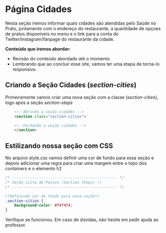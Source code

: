 # Página Cidades

Nesta seção iremos informar quais cidades são atendidas pelo Saúde no Prato, juntamente com o endereço do restaurante, a quantidade de opçoes de pratos disponíveis no menu e o link para a conta do Twitter/instagram/fanpage do restaurante da cidade.

**Conteúdo que iremos abordar:**

  - Revisão do conteúdo abordado até o momento.
  - Lembrando que ao concluir esse site, vamos ter uma etapa de torna-lo responsivo.

## Criando a Seção Cidades (_section-cities_)

Primeiramente vamos criar uma nova seção com a classe (_section-cities_), logo após a seção _section-steps_ 

```html
    <!--Abrindo a seção cidades -->
    <section class="section-cities">

    <!--Fechando a seção cidades -->
    </section>
```

## Estilizando nossa seção com CSS

No arquivo style.css vamos definir uma cor de fundo para essa seção e depois adicionar uma regra para criar uma margem entre o topo dos containers e o elemento h2

```css
/* ----------------------------------------------- */
/* Seção Lista de Passos (Section Steps) */
/* ----------------------------------------------- */

/*Definindo cor de fundo para essa seção*/
.section-cities {
    background-color: #f4f4f4;
}
```

Verifique se funcionou. Em caso de dúvidas, não hesite em pedir ajuda ao professor.
